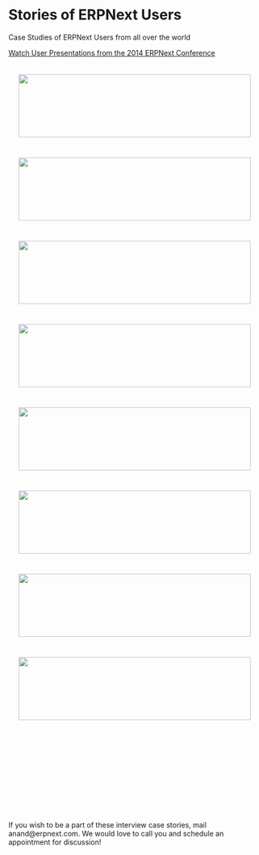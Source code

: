 # Stories of ERPNext Users

<p class="lead">Case Studies of ERPNext Users from all over the world</p>

<p class="text-multed"><a class="no-decoration" href="/conf/videos#user">
	<i class="icon icon-facetime-video" style="vertical-align: middle;"></i> Watch User Presentations from the 2014 ERPNext Conference</a>
</p>

<div class="photo-grid">
	<div class="row">
		<div class="col-xs-4">
			<div class="inner">
				<a href="/stories/union-global">
					<img src="/assets/erpnext_com/images/stories/laurence.jpg" class='img-responsive'></a>
			</div>
		</div>
		<div class="col-xs-4">
			<div class="inner">
				<a href="/stories/rigpl">
					<img src="/assets/erpnext_com/images/stories/aditya-duggal.png" class='img-responsive'></a>
			</div>
		</div>
		<div class="col-xs-4">
			<div class="inner">
				<a href="/stories/alcon">
					<img src="/assets/erpnext_com/images/stories/zel-ortiz.png" class='img-responsive'></a>
			</div>
		</div>
	</div>
	<div class="row">
		<div class="col-xs-4">
			<div class="inner">
				<a href="/stories/dogs-love-it">
					<img src="/assets/erpnext_com/images/stories/becht.jpg" class='img-responsive'></a>
			</div>
		</div>
		<div class="col-xs-4">
			<div class="inner">
				<a href="/stories/fritzing">
					<img src="/assets/erpnext_com/images/stories/fritzing-ohs.png" class='img-responsive'></a>
			</div>
		</div>
		<div class="col-xs-4">
			<div class="inner">
				<a href="/stories/neural">
					<img src="/assets/erpnext_com/images/stories/tarun-gupta-neural.jpg" class='img-responsive'></a>
			</div>
		</div>
	</div>
	<div class="row">
		<div class="col-xs-4">
			<div class="inner">
				<a href="/stories/city-glass">
					<img src="/assets/erpnext_com/images/stories/hisham_farid.jpg" class='img-responsive'></a>
			</div>
		</div>
		<div class="col-xs-4">
			<div class="inner">
				<a href="/stories/grupo-realize">
					<img src="/assets/erpnext_com/images/stories/max_morais.jpg" class='img-responsive'></a>
			</div>
		</div>
		<div class="col-xs-4">
			<div class="inner">
			</div>
		</div>
	</div>
</div>

<p>If you wish to be a part of these interview case stories, mail anand@erpnext.com. We would love to call you and schedule an appointment for discussion!</p>

<style>
.photo-grid {
	max-width: 500px;
}
.photo-grid .row .col-xs-4 {
	padding-bottom: 33%;
	position: relative;
}
.photo-grid .row .col-xs-4 .inner {
	position: absolute;
	top: 20px;
	bottom: 20px;
	left: 20px;
	right: 20px;
	overflow: hidden;
}
.photo-grid .row .col-xs-4 .inner img {
	width: 100%;
	border: 0px;
	padding: 0px;
}
</style>
